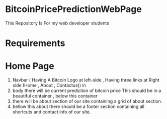 # BitcoinPricePredictionWebPage
This Repository Is For my web developer students 
# Requirements 
# Home Page 
1. Navbar ( Having A Bitcoin Logo  at left-side , Having three links at Right side (Home , About , Contactus)) in
2. body there will be current prediction of bitcoin price This should be in a beautiful container , below this container
3. there will be about section of our site containing a grid of about section.
4. bellow this about there should be a footer section containing all shortcuts and contact info of our site.
